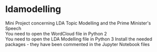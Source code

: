 # ldamodelling
Mini Project concerning LDA Topic Modelling and the Prime Minister's Speech
<br> You need to open the WordCloud file in Python 2
<br> You need to open the LDA Modelling file in Python 3
Install the needed packages - they have been commented in the Jupyter Notebook files
